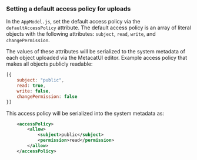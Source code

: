 
### Setting a default access policy for uploads
In the `AppModel.js`, set the default access policy via the `defaultAccessPolicy` attribute. The default access policy is an array of literal objects
with the following attributes:
`subject`, `read`, `write`, and `changePermission`.

The values of these attributes will be serialized to the system metadata of each object uploaded via the MetacatUI editor.
Example access policy that makes all objects publicly readable:
```Javascript
[{
	subject: "public",
	read: true,
	write: false,
	changePermission: false
}]
```

This access policy will be serialized into the system metadata as:
```xml
	<accessPolicy>
		<allow>
			<subject>public</subject>
			<permission>read</permission>
		</allow>
	</accessPolicy>
```
